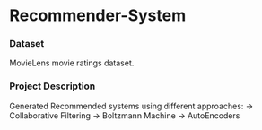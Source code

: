# Recommender-System

### Dataset
MovieLens movie ratings dataset.

### Project Description
Generated Recommended systems using different approaches:
 -> Collaborative Filtering
 -> Boltzmann Machine
 -> AutoEncoders
